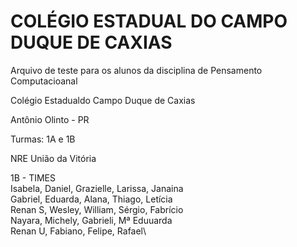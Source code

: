 # COLÉGIO ESTADUAL DO CAMPO DUQUE DE CAXIAS

Arquivo de teste para os alunos da disciplina de Pensamento Computacioanal 

Colégio Estadualdo Campo Duque de Caxias

Antônio Olinto - PR

Turmas: 1A e 1B

NRE União da Vitória

1B - TIMES\
Isabela, Daniel, Grazielle, Larissa, Janaina\
Gabriel, Eduarda, Alana, Thiago, Letícia\
Renan S, Wesley, William, Sérgio, Fabrício\
Nayara, Michely, Gabrieli, Mª Eduuarda\
Renan U, Fabiano, Felipe, Rafael\\
